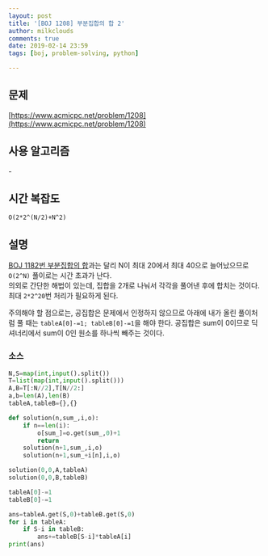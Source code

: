 ```yaml
---
layout: post
title: '[BOJ 1208] 부분집합의 합 2'
author: milkclouds
comments: true
date: 2019-02-14 23:59
tags: [boj, problem-solving, python]

---
```


## 문제
[https://www.acmicpc.net/problem/1208](https://www.acmicpc.net/problem/1208)  


## 사용 알고리즘  
\-


## 시간 복잡도  
`O(2*2^(N/2)+N^2)`


## 설명  
[BOJ 1182번 부분집합의 합](https://www.acmicpc.net/problem/1182)과는 달리 N이 최대 20에서 최대 40으로 늘어났으므로 `O(2^N)` 풀이로는 시간 초과가 난다.  
의외로 간단한 해법이 있는데, 집합을 2개로 나눠서 각각을 풀어낸 후에 합치는 것이다. 최대 `2*2^20`번 처리가 필요하게 된다.  

주의해야 할 점으로는, 공집합은 문제에서 인정하지 않으므로 아래에 내가 올린 풀이처럼 풀 때는 `tableA[0]-=1; tableB[0]-=1`을 해야 한다. 공집합은 sum이 0이므로 딕셔너리에서 sum이 0인 원소를 하나씩 빼주는 것이다.

### 소스  

```python
N,S=map(int,input().split())
T=list(map(int,input().split()))
A,B=T[:N//2],T[N//2:]
a,b=len(A),len(B)
tableA,tableB={},{}

def solution(n,sum_,i,o):
    if n==len(i):
        o[sum_]=o.get(sum_,0)+1
        return
    solution(n+1,sum_,i,o)
    solution(n+1,sum_+i[n],i,o)

solution(0,0,A,tableA)
solution(0,0,B,tableB)

tableA[0]-=1
tableB[0]-=1

ans=tableA.get(S,0)+tableB.get(S,0)
for i in tableA:
    if S-i in tableB:
        ans+=tableB[S-i]*tableA[i]
print(ans)
```